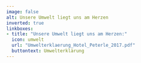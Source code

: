 ```yaml
---
image: false
alt: Unsere Umwelt liegt uns am Herzen
inverted: true
linkboxes:
- title: "Unsere Umwelt liegt uns am Herzen:"
  icon: umwelt
  url: "Umwelterklaerung_Hotel_Peterle_2017.pdf"
  buttontext: Umwelterklärung
---
```

